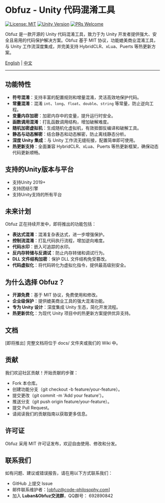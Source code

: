 # Obfuz - Unity 代码混淆工具

[![License: MIT](https://img.shields.io/badge/License-MIT-yellow.svg)](https://opensource.org/licenses/MIT)
[![Unity Version](https://img.shields.io/badge/Unity-2019%2B-blue)](https://unity.com/)
[![PRs Welcome](https://img.shields.io/badge/PRs-welcome-brightgreen.svg)](https://github.com/your-repo/obfuz/pulls)

Obfuz 是一款开源的 Unity 代码混淆工具，致力于为 Unity 开发者提供强大、安全且易用的代码保护解决方案。Obfuz 基于 MIT 协议，功能媲美商业混淆工具，与 Unity 工作流深度集成，并完美支持 HybridCLR、xLua、Puerts 等热更新方案。

[English](./README-EN.md) | [中文](./README.md)

---

## 功能特性

- **符号混淆**：支持丰富的配置规则和增量混淆，灵活高效地保护代码。
- **常量混淆**：混淆 `int`、`long`、`float`、`double`、`string` 等常量，防止逆向工程。
- **变量内存加密**：加密内存中的变量，提升运行时安全。
- **函数调用混淆**：打乱函数调用结构，增加破解难度。
- **随机加密虚拟机**：生成随机化虚拟机，有效抵御反编译和破解工具。
- **静态与动态解密**：结合静态和动态解密，防止离线静态分析。
- **深度 Unity 集成**：与 Unity 工作流无缝衔接，配置简单即可使用。
- **热更新支持**：全面兼容 HybridCLR、xLua、Puerts 等热更新框架，确保动态代码更新顺畅。

## 支持的Unity版本与平台

- 支持Unity 2019+
- 支持团结引擎
- 支持Unity支持的所有平台

## 未来计划

Obfuz 正在持续开发中，即将推出的功能包括：

- **表达式混淆**：混淆复杂表达式，进一步增强保护。
- **控制流混淆**：打乱代码执行流程，增加逆向难度。
- **代码水印**：嵌入可追踪的水印。
- **反内存转储与反调试**：防止内存转储和调试行为。
- **DLL 文件结构加密**：保护 DLL 文件结构免受篡改。
- **代码虚拟化**：将代码转化为虚拟化指令，提供最高级别安全。

## 为什么选择 Obfuz？

- **开源免费**：基于 MIT 协议，免费使用和修改。
- **企业级保护**：提供媲美商业工具的强大混淆功能。
- **专为 Unity 设计**：深度集成 Unity 生态，简化开发流程。
- **热更新优化**：为现代 Unity 项目中的热更新方案提供优异支持。

## 文档

[即将推出] 完整文档将位于 docs/ 文件夹或我们的 Wiki 中。

## 贡献

我们欢迎社区贡献！开始贡献的步骤：

- Fork 本仓库。
- 创建功能分支（git checkout -b feature/your-feature）。
- 提交更改（git commit -m 'Add your feature'）。
- 推送分支（git push origin feature/your-feature）。
- 提交 Pull Request。
- 请阅读我们的贡献指南以获取更多信息。

## 许可证

Obfuz 采用 MIT 许可证发布，欢迎自由使用、修改和分发。

## 联系我们

如有问题、建议或错误报告，请在用以下方式联系我们：

- GitHub 上提交 Issue
- 邮件联系维护者：[obfuz@code-philosophy.com]
- 加入 **Luban&Obfuz交流群**，QQ群号： 692890842
